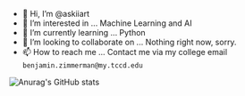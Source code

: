- 👋 Hi, I’m @askiiart
- 👀 I’m interested in ... Machine Learning and AI
- 🌱 I’m currently learning ... Python
- 💞️ I’m looking to collaborate on ... Nothing right now, sorry.
- 📫 How to reach me ... Contact me via my college email `benjamin.zimmerman@my.tccd.edu`

![Anurag's GitHub stats](https://github-readme-stats.vercel.app/api?username=askiiart&show_icons=true&theme=dark)

<!---
askiiart/askiiart is a ✨ special ✨ repository because its `README.md` (this file) appears on your GitHub profile.
You can click the Preview link to take a look at your changes.
--->
